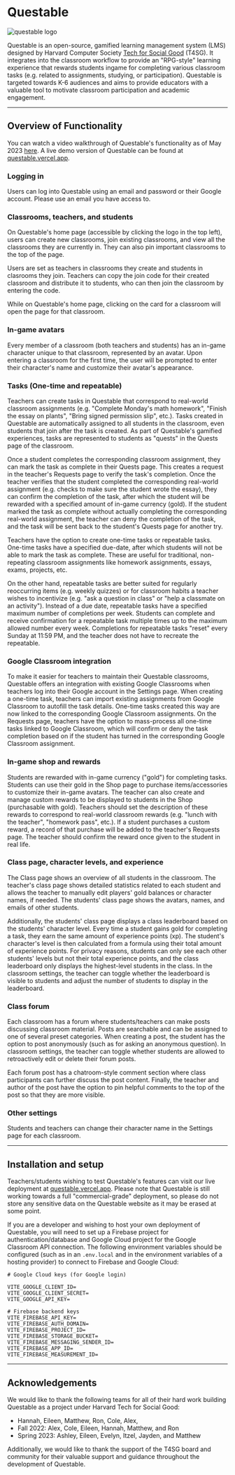 # Questable

![questable logo](https://github.com/hcs-t4sg/questable/blob/cdf0bdccbd73f53326383c13c0bd876807d2d3f2/.github/logo.png)

Questable is an open-source, gamified learning management system (LMS) designed by Harvard Computer Society [Tech for Social Good](https://socialgood.hcs.harvard.edu) (T4SG). It integrates into the classroom workflow to provide an "RPG-style" learning experience that rewards students ingame for completing various classroom tasks (e.g. related to assignments, studying, or participation). Questable is targeted towards K-6 audiences and aims to provide educators with a valuable tool to motivate classroom participation and academic engagement.

---

## Overview of Functionality

You can watch a video walkthrough of Questable's functionality as of May 2023 [here](https://youtu.be/9pHFQeNmg2M). A live demo version of Questable can be found at [questable.vercel.app](https://questable.vercel.app).

### Logging in

Users can log into Questable using an email and password or their Google account. Please use an email you have access to.

### Classrooms, teachers, and students

On Questable's home page (accessible by clicking the logo in the top left), users can create new classrooms, join existing classrooms, and view all the classrooms they are currently in. They can also pin important classrooms to the top of the page.

Users are set as teachers in classrooms they create and students in clasrooms they join. Teachers can copy the join code for their created classroom and distribute it to students, who can then join the classroom by entering the code.

While on Questable's home page, clicking on the card for a classroom will open the page for that classroom.

### In-game avatars

Every member of a classroom (both teachers and students) has an in-game character unique to that classroom, represented by an avatar. Upon entering a classroom for the first time, the user will be prompted to enter their character's name and customize their avatar's appearance.

### Tasks (One-time and repeatable)

Teachers can create tasks in Questable that correspond to real-world classroom assignments (e.g. "Complete Monday's math homework", "Finish the essay on plants", "Bring signed permission slip", etc.). Tasks created in Questable are automatically assigned to all students in the classroom, even students that join after the task is created. As part of Questable's gamified experiences, tasks are represented to students as "quests" in the Quests page of the classroom.

Once a student completes the corresponding classroom assignment, they can mark the task as complete in their Quests page. This creates a request in the teacher's Requests page to verify the task's completion. Once the teacher verifies that the student completed the corresponding real-world assignment (e.g. checks to make sure the student wrote the essay), they can confirm the completion of the task, after which the student will be rewarded with a specified amount of in-game currency (gold). If the student marked the task as complete without actually completing the corresponding real-world assignment, the teacher can deny the completion of the task, and the task will be sent back to the student's Quests page for another try.

Teachers have the option to create one-time tasks or repeatable tasks. One-time tasks have a specified due-date, after which students will not be able to mark the task as complete. These are useful for traditional, non-repeating classroom assignments like homework assignments, essays, exams, projects, etc.

On the other hand, repeatable tasks are better suited for regularly reoccurring items (e.g. weekly quizzes) or for classroom habits a teacher wishes to incentivize (e.g. "ask a question in class" or "help a classmate on an activity"). Instead of a due date, repeatable tasks have a specified maximum number of completions per week. Students can complete and receive confirmation for a repeatable task multiple times up to the maximum allowed number every week. Completions for repeatable tasks "reset" every Sunday at 11:59 PM, and the teacher does not have to recreate the repeatable.

### Google Classroom integration

To make it easier for teachers to maintain their Questable classrooms, Questable offers an integration with existing Google Classrooms when teachers log into their Google account in the Settings page. When creating a one-time task, teachers can import existing assignments from Google Classroom to autofill the task details. One-time tasks created this way are now linked to the corresponding Google Classroom assignments. On the Requests page, teachers have the option to mass-process all one-time tasks linked to Google Classroom, which will confirm or deny the task completion based on if the student has turned in the corresponding Google Classroom assignment.

### In-game shop and rewards

Students are rewarded with in-game currency ("gold") for completing tasks. Students can use their gold in the Shop page to purchase items/accessories to customize their in-game avatars. The teacher can also create and manage custom rewards to be displayed to students in the Shop (purchasable with gold). Teachers should set the description of these rewards to correspond to real-world classroom rewards (e.g. "lunch with the teacher", "homework pass", etc.). If a student purchases a custom reward, a record of that purchase will be added to the teacher's Requests page. The teacher should confirm the reward once given to the student in real life.

### Class page, character levels, and experience

The Class page shows an overview of all students in the classroom. The teacher's class page shows detailed statistics related to each student and allows the teacher to manually edit players' gold balances or character names, if needed. The students' class page shows the avatars, names, and emails of other students.

Additionally, the students' class page displays a class leaderboard based on the students' character level. Every time a student gains gold for completing a task, they earn the same amount of experience points (xp). The student's character's level is then calculated from a formula using their total amount of experience points. For privacy reasons, students can only see each other students' levels but not their total experience points, and the class leaderboard only displays the highest-level students in the class. In the classroom settings, the teacher can toggle whether the leaderboard is visible to students and adjust the number of students to display in the leaderboard.

### Class forum

Each classroom has a forum where students/teachers can make posts discussing classroom material. Posts are searchable and can be assigned to one of several preset categories. When creating a post, the student has the option to post anonymously (such as for asking an anonymous question). In classroom settings, the teacher can toggle whether students are allowed to retroactively edit or delete their forum posts.

Each forum post has a chatroom-style comment section where class participants can further discuss the post content. Finally, the teacher and author of the post have the option to pin helpful comments to the top of the post so that they are more visible.

### Other settings

Students and teachers can change their character name in the Settings page for each classroom.

---

## Installation and setup

Teachers/students wishing to test Questable's features can visit our live deployment at [questable.vercel.app](https://questable.vercel.app). Please note that Questable is still working towards a full "commercial-grade" deployment, so please do not store any sensitive data on the Questable website as it may be erased at some point.

If you are a developer and wishing to host your own deployment of Questable, you will need to set up a Firebase project for authentication/database and Google Cloud project for the Google Classroom API connection. The following environment variables should be configured (such as in an `.env.local` and in the environment variables of a hosting provider) to connect to Firebase and Google Cloud:

```
# Google Cloud keys (for Google login)

VITE_GOOGLE_CLIENT_ID=
VITE_GOOGLE_CLIENT_SECRET=
VITE_GOOGLE_API_KEY=

# Firebase backend keys
VITE_FIREBASE_API_KEY=
VITE_FIREBASE_AUTH_DOMAIN=
VITE_FIREBASE_PROJECT_ID=
VITE_FIREBASE_STORAGE_BUCKET=
VITE_FIREBASE_MESSAGING_SENDER_ID=
VITE_FIREBASE_APP_ID=
VITE_FIREBASE_MEASUREMENT_ID=
```

---

## Acknowledgements

We would like to thank the following teams for all of their hard work building Questable as a project under Harvard Tech for Social Good:

- Hannah, Eileen, Matthew, Ron, Cole, Alex,
- Fall 2022: Alex, Cole, Eileen, Hannah, Matthew, and Ron
- Spring 2023: Ashley, Eileen, Evelyn, Itzel, Jayden, and Matthew

Additionally, we would like to thank the support of the T4SG board and community for their valuable support and guidance throughout the development of Questable.
